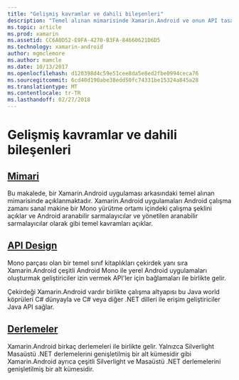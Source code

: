 ```yaml
---
title: "Gelişmiş kavramlar ve dahili bileşenleri"
description: "Temel alınan mimarisinde Xamarin.Android ve onun API tasarım arkasında."
ms.topic: article
ms.prod: xamarin
ms.assetid: CC6A0D52-E9FA-4270-B3FA-84660621D6D5
ms.technology: xamarin-android
author: mgmclemore
ms.author: mamcle
ms.date: 10/13/2017
ms.openlocfilehash: d120398d4c59e51cee8da5e8ed2fbe0994ceca76
ms.sourcegitcommit: 6cd40d190abe38edd50fc74331be15324a845a28
ms.translationtype: MT
ms.contentlocale: tr-TR
ms.lasthandoff: 02/27/2018
---
```

# <a name="advanced-concepts-and-internals"></a>Gelişmiş kavramlar ve dahili bileşenleri


##  <a name="architectureandroidinternalsarchitecturemd"></a>[Mimari](~/android/internals/architecture.md)

Bu makalede, bir Xamarin.Android uygulaması arkasındaki temel alınan mimarisinde açıklanmaktadır. Xamarin.Android uygulamaları Android çalışma zamanı sanal makine bir Mono yürütme ortamı içindeki çalışma şeklini açıklar ve Android aranabilir sarmalayıcılar ve yönetilen aranabilir sarmalayıcılar olarak gibi temel kavramları açıklar. 



##  <a name="api-designandroidinternalsapi-designmd"></a>[API Design](~/android/internals/api-design.md)

Mono parçası olan bir temel sınıf kitaplıkları çekirdek yanı sıra Xamarin.Android çeşitli Android Mono ile yerel Android uygulamaları oluşturmak geliştiriciler izin vermek API'ler için bağlamaları ile birlikte gelir.

Çekirdeği Xamarin.Android vardır birlikte çalışma altyapısı bu Java world köprüleri C# dünyayla ve C# veya diğer .NET dilleri ile erişim geliştiriciler Java API sağlar.



##  <a name="assembliescross-platforminternalsavailable-assembliesmd"></a>[Derlemeler](~/cross-platform/internals/available-assemblies.md)

Xamarin.Android birkaç derlemeleri ile birlikte gelir. Yalnızca Silverlight Masaüstü .NET derlemelerini genişletilmiş bir alt kümesidir gibi Xamarin.Android ayrıca çeşitli Silverlight ve Masaüstü .NET derlemelerini genişletilmiş bir alt kümesidir. 

